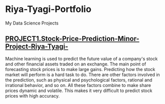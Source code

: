 # Riya-Tyagi-Portfolio
My Data Science Projects

## [PROJECT1.Stock-Price-Prediction-Minor-Project-Riya-Tyagi-](https://github.com/riyatyagi2017/Stock-Price-Prediction-Minor-Project-Riya-Tyagi-)
Machine learning is used to predict the future value of a company's stock and other financial assets traded on an exchange. The main point of forecasting stock prices is to make large gains. Predicting how the stock market will perform is a hard task to do. There are other factors involved in the prediction, such as physical and psychological factors, rational and irrational behavior, and so on. All these factors combine to make share prices dynamic and volatile. This makes it very difficult to predict stock prices with high accuracy.
